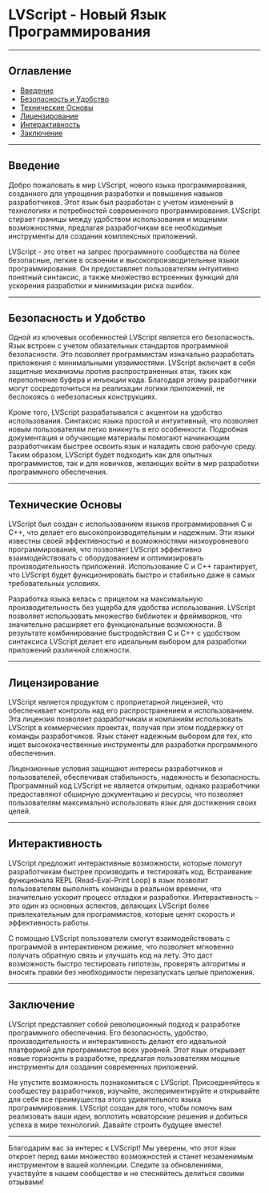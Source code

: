# LVScript - Новый Язык Программирования

---

## Оглавление

- [Введение](#введение)
- [Безопасность и Удобство](#безопасность-и-удобство)
- [Технические Основы](#технические-основы)
- [Лицензирование](#лицензирование)
- [Интерактивность](#интерактивность)
- [Заключение](#заключение)

---

## Введение ##

Добро пожаловать в мир LVScript, нового языка программирования, созданного для упрощения разработки и повышения навыков разработчиков. Этот язык был разработан с учетом изменений в технологиях и потребностей современного программирования. LVScript стирает границы между удобством использования и мощными возможностями, предлагая разработчикам все необходимые инструменты для создания комплексных приложений.

LVScript - это ответ на запрос программного сообщества на более безопасные, легкие в освоении и высокопроизводительные языки программирования. Он предоставляет пользователям интуитивно понятный синтаксис, а также множество встроенных функций для ускорения разработки и минимизации риска ошибок.

---

## Безопасность и Удобство ##

Одной из ключевых особенностей LVScript является его безопасность. Язык встроен с учетом обязательных стандартов программной безопасности. Это позволяет программистам изначально разработать приложения с минимальными уязвимостями. LVScript включает в себя защитные механизмы против распространенных атак, таких как переполнение буфера и инъекции кода. Благодаря этому разработчики могут сосредоточиться на реализации логики приложений, не беспокоясь о небезопасных конструкциях.

Кроме того, LVScript разрабатывался с акцентом на удобство использования. Синтаксис языка простой и интуитивный, что позволяет новым пользователям легко вникнуть в его особенности. Подробная документация и обучающие материалы помогают начинающим разработчикам быстрее освоить язык и наладить свою рабочую среду. Таким образом, LVScript будет подходить как для опытных программистов, так и для новичков, желающих войти в мир разработки программного обеспечения.

---

## Технические Основы ##

LVScript был создан с использованием языков программирования C и C++, что делает его высокопроизводительным и надежным. Эти языки известны своей эффективностью и возможностями низкоуровневого программирования, что позволяет LVScript эффективно взаимодействовать с оборудованием и оптимизировать производительность приложений. Использование C и C++ гарантирует, что LVScript будет функционировать быстро и стабильно даже в самых требовательных условиях.

Разработка языка велась с прицелом на максимальную производительность без ущерба для удобства использования. LVScript позволяет использовать множество библиотек и фреймворков, что значительно расширяет его функциональные возможности. В результате комбинирование быстродействия C и C++ с удобством синтаксиса LVScript делает его идеальным выбором для разработки приложений различной сложности.

---

## Лицензирование ##

LVScript является продуктом с проприетарной лицензией, что обеспечивает контроль над его распространением и использованием. Эта лицензия позволяет разработчикам и компаниям использовать LVScript в коммерческих проектах, получая при этом поддержку от команды разработчиков. Язык станет надежным выбором для тех, кто ищет высококачественные инструменты для разработки программного обеспечения.

Лицензионные условия защищают интересы разработчиков и пользователей, обеспечивая стабильность, надежность и безопасность. Программный код LVScript не является открытым, однако разработчики предоставляют обширную документацию и ресурсы, что позволяет пользователям максимально использовать язык для достижения своих целей.

---

## Интерактивность ##

LVScript предложит интерактивные возможности, которые помогут разработчикам быстрее производить и тестировать код. Встраивание функционала REPL (Read-Eval-Print Loop) в язык позволит пользователям выполнять команды в реальном времени, что значительно ускорит процесс отладки и разработки. Интерактивность – это один из основных аспектов, делающих LVScript более привлекательным для программистов, которые ценят скорость и эффективность работы.

С помощью LVScript пользователи смогут взаимодействовать с программой в интерактивном режиме, что позволяет мгновенно получать обратную связь и улучшать код на лету. Это даст возможность быстро тестировать гипотезы, проверять алгоритмы и вносить правки без необходимости перезапускать целые приложения.

---

## Заключение ##

LVScript представляет собой революционный подход к разработке программного обеспечения. Его безопасность, удобство, производительность и интерактивность делают его идеальной платформой для программистов всех уровней. Этот язык открывает новые горизонты в разработке, предлагая пользователям мощные инструменты для создания современных приложений.

Не упустите возможность познакомиться с LVScript. Присоединяйтесь к сообществу разработчиков, изучайте, экспериментируйте и открывайте для себя все преимущества этого удивительного языка программирования. LVScript создан для того, чтобы помочь вам реализовать ваши идеи, воплотить новаторские решения и добиться успеха в мире технологий. Давайте строить будущее вместе!

---

Благодарим вас за интерес к LVScript! Мы уверены, что этот язык откроет перед вами множество возможностей и станет незаменимым инструментом в вашей коллекции. Следите за обновлениями, участвуйте в нашем сообществе и не стесняйтесь делиться своими отзывами!
